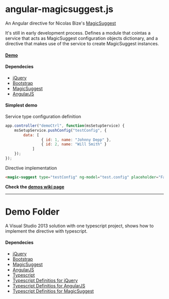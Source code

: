 # angular-magicsuggest.js

An Angular directive for Nicolas Bize's [MagicSuggest](https://github.com/nicolasbize/magicsuggest)

It's still in early development process. Defines a module that cointas a service that acts as MagicSuggest configuration objects dictionary, and a directive that makes use of the service to create MagicSuggest instances.
#### [Demo](http://leonardochaia.github.io/angular-magicsuggest/)

#### Dependecies
* [jQuery](https://github.com/jquery/jquery)
* [Bootstrap](https://github.com/twbs/bootstrap)
* [MagicSuggest](https://github.com/nicolasbize/magicsuggest)
* [AngularJS](https://github.com/angular/angular.js)

#### Simplest demo
Service type configuration definition
```javascript
app.controller("demoCtrl", function(msSetupService) {
	msSetupService.pushConfig("testConfig", {
        data: [
                { id: 1, name: "Johnny Depp" },
                { id: 2, name: "Will Smith" }
            ]
    });
});
```
Directive implementation
```html
<magic-suggest type="testConfig" ng-model="test.config" placeholder="Famous actors" />
```

**Check the [demos wiki page](https://github.com/leonardochaia/angular-magicsuggest/wiki/Demos)**


---


# Demo Folder
A Visual Studio 2013 solution with one typescript project, shows how to implement the directive with typescript.
#### Dependecies
* [jQuery](https://github.com/jquery/jquery)
* [Bootstrap](https://github.com/twbs/bootstrap)
* [MagicSuggest](https://github.com/nicolasbize/magicsuggest)
* [AngularJS](https://github.com/angular/angular.js)
* [Typescript](https://github.com/Microsoft/TypeScript)
* [Typescript Definitios for jQuery](https://github.com/borisyankov/DefinitelyTyped)
* [Typescript Definitios for AngularJS](https://github.com/borisyankov/DefinitelyTyped)
* [Typescript Definitios for MagicSuggest](https://github.com/borisyankov/DefinitelyTyped)
